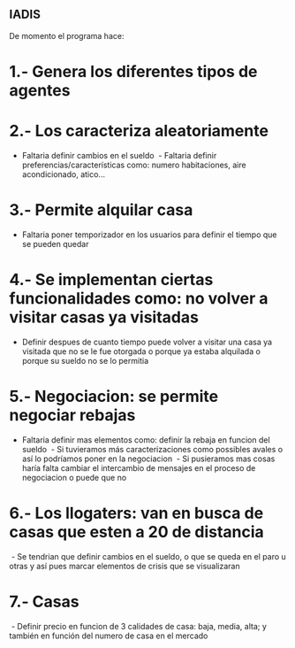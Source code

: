 ## IADIS

De momento el programa hace:

# 1.- Genera los diferentes tipos de agentes
# 2.- Los caracteriza aleatoriamente
  - Faltaria definir cambios en el sueldo
  - Faltaria definir preferencias/características como: numero habitaciones, aire acondicionado, atico...
# 3.- Permite alquilar casa
  - Faltaria poner temporizador en los usuarios para definir el tiempo que se pueden quedar
# 4.- Se implementan ciertas funcionalidades como: no volver a visitar casas ya visitadas
  - Definir despues de cuanto tiempo puede volver a visitar una casa ya visitada que no se le fue otorgada o porque ya estaba alquilada o porque su sueldo no se lo permitia
# 5.- Negociacion: se permite negociar rebajas
  - Faltaria definir mas elementos como: definir la rebaja en funcion del sueldo
  - Si tuvieramos más caracterizaciones como possibles avales o así lo podríamos poner en la negociacion
  - Si pusieramos mas cosas haría falta cambiar el intercambio de mensajes en el proceso de negociacion o puede que no
# 6.- Los llogaters: van en busca de casas que esten a 20 de distancia
  - Se tendrian que definir cambios en el sueldo, o que se queda en el paro u otras y así pues marcar elementos de crisis que se visualizaran
# 7.- Casas
  - Definir precio en funcion de 3 calidades de casa: baja, media, alta; y también en función del numero de casa en el mercado
